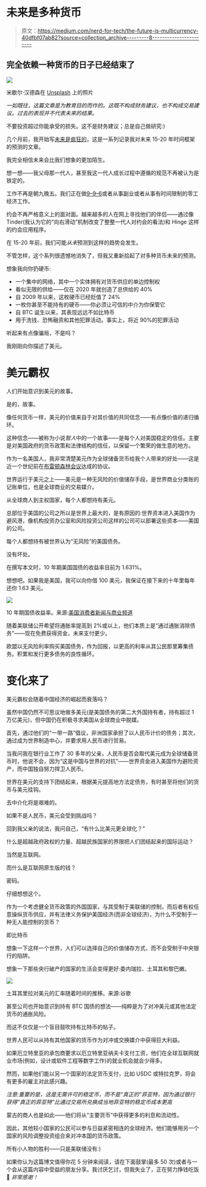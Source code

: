 # 未来是多种货币

> 原文：<https://medium.com/nerd-for-tech/the-future-is-multicurrency-40dfbf07ab82?source=collection_archive---------8----------------------->

## 完全依赖一种货币的日子已经结束了

![](img/f989139377b2030ea9ae7e8be2707110.png)

米歇尔·汉德森在 [Unsplash](https://unsplash.com?utm_source=medium&utm_medium=referral) 上的照片

*一如既往，这篇文章是为教育目的而作的。这既不构成财务建议，也不构成交易建议。过去的表现并不代表未来的结果。*

不要投资超过你能承受的损失。这不是财务建议；总是自己做研究:)

几个月前，我开始写[未来是疯狂的](https://jimmy-chang.medium.com/introducing-the-crazy-future-series-cb1701485647)，这是一系列记录我对未来 15-20 年时间框架的预测的文章。

我完全相信未来会比我们想象的更加陌生。

想一想——我父母那一代人，甚至我这一代人成长过程中遵循的规范不再被认为是铁定的。

工作不再是朝九晚五。我们正在做[9–9–6](https://en.wikipedia.org/wiki/996_working_hour_system#:~:text=It%20derives%20its%20name%20from,flagrant%20violation%20of%20Chinese%20law.)或者从事副业或者从事有时间限制的零工经济工作。

约会不再严格意义上的面对面。越来越多的人在网上寻找他们的伴侣——通过像 Tinder(我认为它的“向右滑动”机制改变了整整一代人对约会的看法)和 Hinge 这样的约会应用程序。

在 15-20 年前，我们可能*从未*预测到这样的趋势会发生。

不管怎样，这个系列很遗憾地消失了，但我又重新拾起了对多种货币未来的预测。

想象我向你扔硬币:

*   一个集中的网络，其中一个实体拥有对货币供应的单边控制权
*   看似无限的供给——仅在 2020 年就创造了总供给的 40%
*   自 2009 年以来，这枚硬币已经贬值了 24%
*   一枚你甚至不能持有的硬币——你必须让可信的中介为你保管它
*   自 BTC 诞生以来，其表现远远不如比特币
*   用于洗钱、恐怖融资和其他犯罪活动。事实上，将近 90%的犯罪活动

听起来有点像骗局，不是吗？

我刚刚向你描述了美元。

# **美元霸权**

人们开始意识到美元的故事。

是的，故事。

像任何货币一样，美元的价值来自于对其价值的共同信念——有点像价值的递归循环。

这种信念——被称为小说*智人*中的一个故事——是每个人对美国稳定的信任。主要是对美国政府的货币政策和法律结构的信任，以保留一个繁荣的做生意的地方。

作为一名美国人，我非常清楚美元作为全球储备货币给我个人带来的好处——这是近一个世纪前在[布雷顿森林会议](https://en.wikipedia.org/wiki/Bretton_Woods_system)达成的协议。

世界运行于美元之上——美元是一种无风险的价值储存手段，是世界商业分类账的记账单位，也是全球商业的交易媒介。

从全球商人到主权国家，每个人都想持有美元。

总部位于美国的公司之所以是世界上最大的，是有原因的:世界资本进入美国作为避风港，像机构投资办公室和风险投资公司这样的公司可以部署这些资本——美国的公司。

每个人都想持有被世界认为“无风险”的美国债务。

没有坏处。

在撰写本文时，10 年期美国国债的收益率目前为 1.631%。

想想吧。如果我是美国，我可以向你借 100 美元，我保证在接下来的十年里每年还你 1.63 美元。

![](img/2c9eb592e1b408a0f5985b99cb2590e1.png)

10 年期国债收益率。来源:[美国消费者新闻与商业频道](https://www.cnbc.com/quotes/US10Y)

随着美联储公开希望将通胀率提高到 2%或以上，他们本质上是“通过通胀消除债务”——现在免费获得资金，未来支付更少。

欧盟以无风险利率购买美国债务，作为回报，以更高的利率从其公民那里筹集债务。积累和发行更多债务的良性循环。

# **变化来了**

美元霸权会随着中国经济的崛起而衰落吗？

虽然中国仍然不可思议地做多美元(是美国债务的第二大外国持有者，持有超过 1 万亿美元)，但中国仍在积极寻求美国从全球商业中脱媒。

首先，通过他们的“一带一路”倡议，非洲国家承担了以人民币计价的债务；其次，通过成为世界制造中心，并要求用人民币进行贸易。

当我问我在银行业工作了 30 多年的父亲，人民币是否会取代美元成为全球储备货币时，他说不会，因为“这是中国与世界的对抗”——世界资金进入美国作为避险资产，而中国独自努力捍卫人民币。

世界在美元的支持下团结起来，根据美元提高地方法定债务，有时甚至将他们的货币与美元挂钩。

去中介化将是艰难的。

如果不是人民币，美元会受到挑战吗？

回到我父亲的说法，我问自己，“有什么比美元更全球化？”

什么是超越政府政权的力量、超越民族国家的界限把人们团结起来的国际运动？

当然是互联网。

而什么是互联网原生版的钱？

密码。

仔细想想这个。

作为一个考虑健全货币政策的外国国家，与其受制于美联储的控制，而后者有权任意操纵货币供应，并有法律义务保护美国经济(而非全球经济)，为什么不受制于一种无人能控制的货币？

即比特币

想象一下这样一个世界，人们可以选择自己的价值储存方式，而不会受制于中央银行的陷阱。

想象一下那些央行破产的国家的生活会变得更好:委内瑞拉、土耳其和黎巴嫩。

![](img/e98601aa5d82c0cecff00e24b10e34c0.png)

土耳其里拉对美元的汇率随着时间的推移。来源:谷歌

甚至公司也开始意识到持有 BTC 国债的想法——纯粹是为了对冲美元或其他法定货币的通胀风险。

而这不仅仅是一个盲目鼓吹持有比特币的帖子。

世界人民可以从持有其他国家的货币作为对冲或交换媒介中获得巨大利益。

如果厄立特里亚的承包商要求以厄立特里亚纳夫卡支付工资，他们在全球互联网就业市场(例如，设计或软件工程等数字工作)的就业机会就会少得多。

然而，如果他们能以另一个国家的法定货币支付，比如 USDC 或特拉克罗，将会有更多的雇主对此感兴趣。

*注意:重要的是，这是无需许可的稳定币，而不是“真正的”菲亚特，因为通过银行获得“真正的菲亚特”比通过交易所兑换成当地菲亚特的稳定币成本更高*

蒙古的商人也是如此——他们将从“主要货币”中获得更多的利息和流动性。

因此，其他较小国家的公民可以参与日益紧密相连的全球经济。他们能够用另一个国家的风险调整投资组合来对冲本国的货币政策。

所有小人物的胜利——只是美联储没有:)

如果你认为这篇博文值得你花 5 分钟来阅读，请在下面鼓掌(最多 50 次)或者与一个会从这篇内容中受益的朋友分享。我讨厌乞讨，但我失业了，正在努力挣钱吃饭 🥺 *非常感谢！*